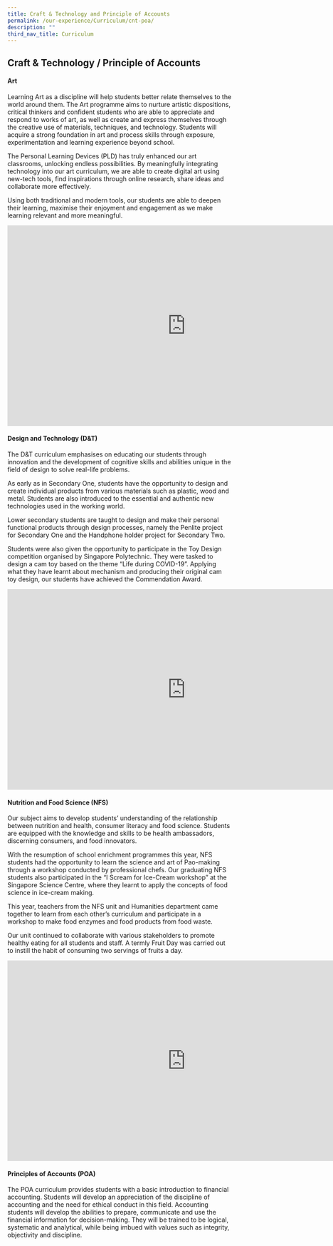 ```yaml
---
title: Craft & Technology and Principle of Accounts
permalink: /our-experience/Curriculum/cnt-poa/
description: ""
third_nav_title: Curriculum
---
```

## Craft &amp; Technology / Principle of Accounts

#### Art

Learning Art as a discipline will help students better relate themselves to the world around them. The Art programme aims to nurture artistic dispositions, critical thinkers and confident students who are able to appreciate and respond to works of art, as well as create and express themselves through the creative use of materials, techniques, and technology. Students will acquire a strong foundation in art and process skills through exposure, experimentation and learning experience beyond school. 

The Personal Learning Devices (PLD) has truly enhanced our art classrooms, unlocking endless possibilities. By meaningfully integrating technology into our art curriculum, we are able to create digital art using new-tech tools, find inspirations through online research, share ideas and collaborate more effectively.
 
Using both traditional and modern tools, our students are able to deepen their learning, maximise their enjoyment and engagement as we make learning relevant and more meaningful.
<iframe allowfullscreen="true" height="450" width="800" frameborder="0" src="https://docs.google.com/presentation/d/e/2PACX-1vT05mJ_CZrvNSI8k_qol-Zse_LpzJTX9t9kcHRtzf0OCNTJKoMa7Y2riPOz0IGT9IzOAE4JhTiZZk4R/embed?start=false&amp;loop=false&amp;delayms=3000"></iframe>

#### Design and Technology (D&amp;T)

The D&T curriculum emphasises on educating our students through innovation and the development of cognitive skills and abilities unique in the field of design to solve real-life problems.

As early as in Secondary One, students have the opportunity to design and create individual products from various materials such as plastic, wood and metal. Students are also introduced to the essential and authentic new technologies used in the working world.

Lower secondary students are taught to design and make their personal functional products through design processes, namely the Penlite project for Secondary One and the Handphone holder project for Secondary Two.

Students were also given the opportunity to participate in the Toy Design competition organised by Singapore Polytechnic. They were tasked to design a cam toy based on the theme “Life during COVID-19”. Applying what they have learnt about mechanism and producing their original cam toy design, our students have achieved the Commendation Award.
<iframe allowfullscreen="true" height="450" width="800" frameborder="0" src="https://docs.google.com/presentation/d/e/2PACX-1vTuAJY6wJ-ExkGtv6bsXmEvkqFLTP0UNipLMb2G7pZOn4RjYrpZV9cpd5JWtVs-82d5bvrJjrwfZm97/embed?start=false&amp;loop=false&amp;delayms=3000"></iframe>

#### Nutrition and Food Science (NFS)

Our subject aims to develop students’ understanding of the relationship between nutrition and health, consumer literacy and food science. Students are equipped with the knowledge and skills to be health ambassadors, discerning consumers, and food innovators. 

With the resumption of school enrichment programmes this year, NFS students had the opportunity to learn the science and art of Pao-making through a workshop conducted by professional chefs. Our graduating NFS students also participated in the “I Scream for Ice-Cream workshop” at the Singapore Science Centre, where they learnt to apply the concepts of food science in ice-cream making.

This year, teachers from the NFS unit and Humanities department came together to learn from each other’s curriculum and participate in a workshop to make food enzymes and food products from food waste.

Our unit continued to collaborate with various stakeholders to promote healthy eating for all students and staff. A termly Fruit Day was carried out to instill the habit of consuming two servings of fruits a day. 
<iframe allowfullscreen="true" height="450" width="800" frameborder="0" src="https://docs.google.com/presentation/d/e/2PACX-1vSW93_gVdEKNiXVXZ3TdHvGrYWy1_dueebGtiu8YSlBpKSbIIsuQiYBT73uxGqxvrb4stm65SHleitb/embed?start=false&amp;loop=false&amp;delayms=3000"></iframe>

#### Principles of Accounts (POA)

The POA curriculum provides students with a basic introduction to financial accounting.  Students will develop an appreciation of the discipline of accounting and the need for ethical conduct in this field.  Accounting students will develop the abilities to  prepare, communicate and use the financial information for decision-making.  They will be trained to be logical, systematic and analytical, while  being imbued with values such as integrity, objectivity and discipline.
